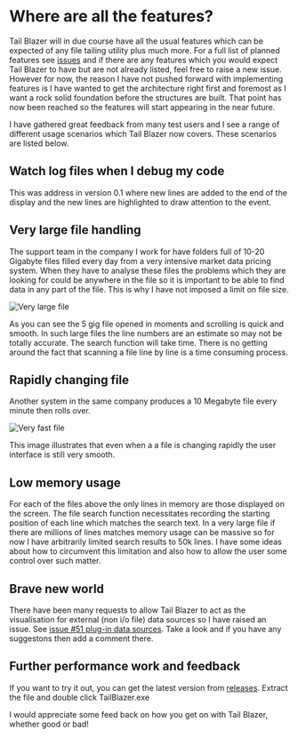 # Where are all the features?

Tail Blazer will in due course have all the usual features which can be expected of any file tailing utility plus much more.  For a full list of planned features see [issues](https://github.com/RolandPheasant/TailBlazer/issues) and if there are any features which you would expect Tail Blazer to have but are not already listed, feel free to raise a new issue.  However for now, the reason I have not pushed forward with implementing features is I have wanted to get the architecture right first and foremost as I want a rock solid foundation before the structures are built.  That point has now been reached so the features will start appearing in the near future.

I have gathered great feedback from many test users and I see a range of different usage scenarios which Tail Blazer now covers. These scenarios are listed below.

## Watch log files when I debug my code

This was address in version 0.1 where new lines are added to the end of the display and the new lines are highlighted to draw attention to the event.

## Very large file handling

The support team in the company I work for have folders full of 10-20 Gigabyte files filled every day from a very intensive market data pricing system.  When they have to analyse these files the problems which they are looking for could be anywhere in the file so it is important to be able to find data in any part of the file.  This is why I have not imposed a limit on file size.

![Very large file](https://github.com/RolandPheasant/TailBlazer/blob/master/Images/VeryLargeFile.gif)

As you can see the 5 gig file opened in moments and scrolling is quick and smooth.  In such large files the line numbers are an estimate so may not be totally accurate.  The search function will take time. There is no getting around the fact that scanning a file line by line is a time consuming process. 


## Rapidly changing file

Another system in the same company produces a 10 Megabyte file every minute then rolls over. 

![Very fast file](https://github.com/RolandPheasant/TailBlazer/blob/master/Images/VeryFastFile.gif)

This image illustrates that even when a a file is changing rapidly the user interface is still very smooth.

## Low memory usage

For each of the files above the only lines in memory are those displayed on the screen.  The file search function necessitates recording the starting position of each line which matches the search text.  In a very large file if there are millions of lines matches memory usage can be massive so for now I have arbitrarily limited search results to 50k lines. I have some ideas about how to circumvent this limitation and also how to allow the user some control over such matter. 

## Brave new world

There have been many requests to allow Tail Blazer to act as the visualisation for external (non i/o file) data sources so I have raised an issue.  See [issue #51 plug-in data sources](https://github.com/RolandPheasant/TailBlazer/issues/51). Take a look and if you have any suggestons then add a comment there.

## Further performance work and feedback

If you want to try it out, you can get the latest version from [releases](https://github.com/RolandPheasant/TailBlazer/releases). Extract the file and double click TailBlazer.exe

I would appreciate some feed back on how you get on with Tail Blazer, whether good or bad!

